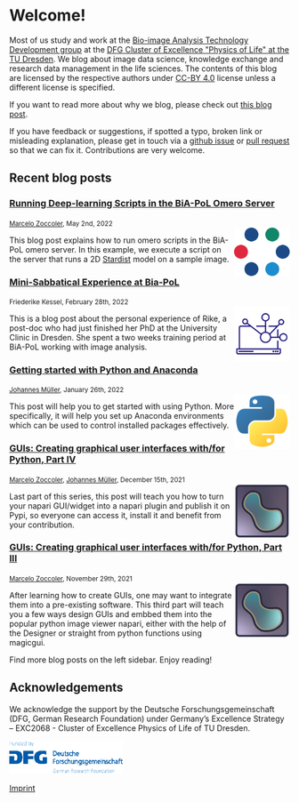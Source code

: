 # Welcome!
Most of us study and work at the [Bio-image Analysis Technology Development group](https://physics-of-life.tu-dresden.de/bia) at the [DFG Cluster of Excellence "Physics of Life" at the TU Dresden](https://physics-of-life.tu-dresden.de/).
We blog about image data science, knowledge exchange and research data management in the life sciences. The contents of this blog are licensed by the respective authors under [CC-BY 4.0](https://creativecommons.org/licenses/by/4.0/) license unless a different license is specified.

If you want to read more about why we blog, please check out [this blog post](robert_haase/why_we_blog/readme.md).

If you have feedback or suggestions, if spotted a typo, broken link or misleading explanation, please get in touch via a
[github issue](https://github.com/BiAPoL/blog/issues) or
[pull request](https://github.com/BiAPoL/blog/pulls) so that we can fix it. Contributions are very welcome.

## Recent blog posts

### [Running Deep-learning Scripts in the BiA-PoL Omero Server](marcelo_zoccoler/omero_scripts/readme)
<small>[Marcelo Zoccoler](marcelo_zoccoler/readme), May 2nd, 2022</small><br>
<img src="images/ome-logomark.png" width="100" align="right"><p>This blog post explains how to run omero scripts in the BiA-PoL omero server. In this example, we execute a script on the server that runs a 2D [Stardist](https://github.com/stardist/stardist) model on a sample image.<p>


### [Mini-Sabbatical Experience at Bia-PoL](marcelo_zoccoler/mini_sabbatical_rike/Readme)
<small>Friederike Kessel, February 28th, 2022</small><br>
<img src="images/2290861_computer_laptop_network_notebook_share_icon.png" width="100" align="right"><p>This is a blog post about the personal experience of Rike, a post-doc who had just finished her PhD at the University Clinic in Dresden. She spent a two weeks training period at BiA-PoL working with image analysis.</p>


### [Getting started with Python and Anaconda](johannes_mueller/anaconda_getting_started/Readme)
<small>[Johannes Müller](johannes_mueller/Readme), January 26th, 2022</small><br>
<img src="images/python_logo.png" width="100" align="right"><p>This post will help you to get started with using Python. More specifically, it will help you set up Anaconda environments which can be used to control installed packages effectively.</p>


### [GUIs: Creating graphical user interfaces with/for Python, Part IV](marcelo_zoccoler/entry_user_interf4/Readme)
<small>[Marcelo Zoccoler](marcelo_zoccoler/readme), [Johannes Müller](/johannes_mueller/Readme), December 15th, 2021</small><br>
<img src="images/napari_logo.png"  width="100" align="right"><p>Last part of this series, this post will teach you how to turn your napari GUI/widget into a napari plugin and publish it on Pypi, so everyone can access it, install it and benefit from your contribution.</p>


### [GUIs: Creating graphical user interfaces with/for Python, Part III](marcelo_zoccoler/entry_user_interf3/Readme)
<small>[Marcelo Zoccoler](marcelo_zoccoler/readme), November 29th, 2021</small><br>
<img src="images/napari_logo.png" width="100" align="right"><p>After learning how to create GUIs, one may want to integrate them into a pre-existing software. This third part will teach you a few ways design GUIs and embbed them into the popular python image viewer napari, either with the help of the Designer or straight from python functions using magicgui.</p>


Find more blog posts on the left sidebar.
Enjoy reading!

## Acknowledgements
We acknowledge the support by the Deutsche Forschungsgemeinschaft (DFG, German Research Foundation) under Germany’s Excellence Strategy – EXC2068 - Cluster of Excellence Physics of Life of TU Dresden.

<img style="height:60px" src="images/dfg_logo.png">

[Imprint](imprint.md)
